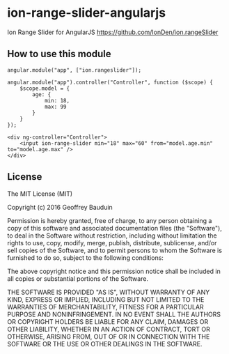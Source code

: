 # ion-range-slider-angularjs
Ion Range Slider for AngularJS https://github.com/IonDen/ion.rangeSlider

## How to use this module

```
angular.module("app", ["ion.rangeslider"]);

angular.module("app").controller("Controller", function ($scope) {
    $scope.model = {
        age: {
            min: 18,
            max: 99
        }
    }
});
```

```
<div ng-controller="Controller">
    <input ion-range-slider min="18" max="60" from="model.age.min" to="model.age.max" />
</div>
```

## License

The MIT License (MIT)

Copyright (c) 2016 Geoffrey Bauduin

Permission is hereby granted, free of charge, to any person obtaining a copy
of this software and associated documentation files (the "Software"), to deal
in the Software without restriction, including without limitation the rights
to use, copy, modify, merge, publish, distribute, sublicense, and/or sell
copies of the Software, and to permit persons to whom the Software is
furnished to do so, subject to the following conditions:

The above copyright notice and this permission notice shall be included in all
copies or substantial portions of the Software.

THE SOFTWARE IS PROVIDED "AS IS", WITHOUT WARRANTY OF ANY KIND, EXPRESS OR
IMPLIED, INCLUDING BUT NOT LIMITED TO THE WARRANTIES OF MERCHANTABILITY,
FITNESS FOR A PARTICULAR PURPOSE AND NONINFRINGEMENT. IN NO EVENT SHALL THE
AUTHORS OR COPYRIGHT HOLDERS BE LIABLE FOR ANY CLAIM, DAMAGES OR OTHER
LIABILITY, WHETHER IN AN ACTION OF CONTRACT, TORT OR OTHERWISE, ARISING FROM,
OUT OF OR IN CONNECTION WITH THE SOFTWARE OR THE USE OR OTHER DEALINGS IN THE
SOFTWARE.
